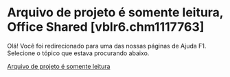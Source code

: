 
# Arquivo de projeto é somente leitura, Office Shared [vblr6.chm1117763]

Olá! Você foi redirecionado para uma das nossas páginas de Ajuda F1. Selecione o tópico que estava procurando abaixo.

[Arquivo de projeto é somente leitura](http://msdn.microsoft.com/library/bd6f01ea-47c0-a867-8f53-6b5707df0bd6%28Office.15%29.aspx)
